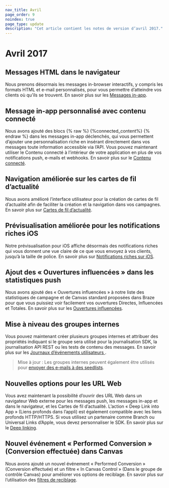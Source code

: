 ```yaml
---
nav_title: Avril
page_order: 9
noindex: true
page_type: update
description: "Cet article contient les notes de version d’avril 2017."
---
```


# Avril 2017

## Messages HTML dans le navigateur

Nous prenons désormais les messages in-browser interactifs, y compris les formats HTML et e-mail personnalisés, pour vous permettre d’atteindre vos clients où qu’ils se trouvent. En savoir plus sur les [Messages in-app][48].

## Message in-app personnalisé avec contenu connecté

Nous avons ajouté des blocs {% raw %} {%connected_content%} {% endraw %} dans les messages in-app déclenchés, qui vous permettent d’ajouter une personnalisation riche en insérant directement dans vos messages toute information accessible via l’API. Vous pouvez maintenant utiliser le Contenu connecté à l’intérieur de votre application en plus de vos notifications push, e-mails et webhooks. En savoir plus sur le [Contenu connecté][34].

## Navigation améliorée sur les cartes de fil d’actualité

Nous avons amélioré l’interface utilisateur pour la création de cartes de fil d’actualité afin de faciliter la création et la navigation dans vos campagnes. En savoir plus sur [Cartes de fil d’actualité][33].

## Prévisualisation améliorée pour les notifications riches iOS

Notre prévisualisation pour iOS affiche désormais des notifications riches qui vous donnent une vue claire de ce que vous envoyez à vos clients, jusqu’à la taille de police. En savoir plus sur [Notifications riches sur iOS][32].

## Ajout des « Ouvertures influencées » dans les statistiques push

Nous avons ajouté des « Ouvertures influencées » à notre liste des statistiques de campagne et de Canvas standard proposées dans Braze pour que vous puissiez voir facilement vos ouvertures Directes, Influencées et Totales. En savoir plus sur les [Ouvertures influencées][31].

## Mise à niveau des groupes internes

Vous pouvez maintenant créer plusieurs groupes internes et attribuer des propriétés indiquant si le groupe sera utilisé pour la journalisation SDK, la journalisation API REST ou les tests de contenu des messages. En savoir plus sur les [Journaux d’événements utilisateurs ][30].

> Mise à jour : Les groupes internes peuvent également être utilisés pour [envoyer des e-mails à des seedlists]({{site.baseurl}}/user_guide/administrative/app_settings/developer_console/#seed-groups).

## Nouvelles options pour les URL Web

Vous avez maintenant la possibilité d’ouvrir des URL Web dans un navigateur Web externe pour les messages push, les messages in-app et dans le navigateur, et les Cartes de fil d’actualité. L’action « Deep Link into App » (Liens profonds dans l’appli) est également compatible avec les liens profonds HTTP/HTTPS. Si vous utilisez un partenaire comme Branch ou Universal Links d’Apple, vous devez personnaliser le SDK. En savoir plus sur le [Deep linking][29].

## Nouvel événement « Performed Conversion » (Conversion effectuée) dans Canvas

Nous avons ajouté un nouvel événement « Performed Conversion » (Conversion effectuée) et un filtre « In Canvas Control » (Dans le groupe de contrôle Canvas) pour améliorer vos options de reciblage. En savoir plus sur l’utilisation des [filtres de reciblage][28].



[28]: {{site.baseurl}}/user_guide/engagement_tools/campaigns/ideas_and_strategies/retargeting_campaigns/#retargeting-campaigns
[29]: {{site.baseurl}}/user_guide/personalization_and_dynamic_content/deep_linking_to_in-app_content/#what-is-deep-linking
[30]: {{site.baseurl}}/user_guide/administrative/app_settings/developer_console/event_user_log_tab/#event-user-log-tab
[31]: {{site.baseurl}}/user_guide/data_and_analytics/influenced_opens/#influenced-opens
[32]: {{site.baseurl}}/developer_guide/platform_integration_guides/swift/push_notifications/integration/#ios-10-rich-notifications
[33]: {{site.baseurl}}/user_guide/engagement_tools/news_feed/creating_a_news_feed_item/#news-feed-cards
[34]: {{site.baseurl}}/user_guide/personalization_and_dynamic_content/connected_content/about_connected_content/
[48]: {{site.baseurl}}/user_guide/message_building_by_channel/in-app_messages/best_practices/
[98]:{{site.baseurl}}/user_guide/onboarding/platform_administrative_features/#authentication-rules
